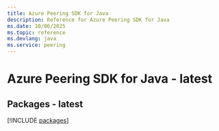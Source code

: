 ```yaml
---
title: Azure Peering SDK for Java
description: Reference for Azure Peering SDK for Java
ms.date: 10/06/2025
ms.topic: reference
ms.devlang: java
ms.service: peering
---
```

# Azure Peering SDK for Java - latest
## Packages - latest
[!INCLUDE [packages](peering-index.md)]